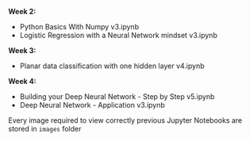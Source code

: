 **Week 2:**
- Python Basics With Numpy v3.ipynb
- Logistic Regression with a Neural Network mindset v3.ipynb

**Week 3:**
- Planar data classification with one hidden layer v4.ipynb

**Week 4:**
- Building your Deep Neural Network - Step by Step v5.ipynb
- Deep Neural Network - Application v3.ipynb


Every image required to view correctly previous Jupyter Notebooks are stored in `images` folder
